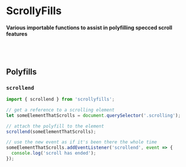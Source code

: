 # ScrollyFills
#### Various importable functions to assist in polyfilling specced scroll features

<br>
<br>

## Polyfills

### `scrollend`
```js
import { scrollend } from 'scrollyfills';

// get a reference to a scrolling element
let someElementThatScrolls = document.querySelector('.scrolling');

// attach the polyfill to the element
scrollend(someElementThatScrolls);

// use the new event as if it's been there the whole time
someElementThatScrolls.addEventListener('scrollend', event => {
  console.log('scroll has ended');
});
```
